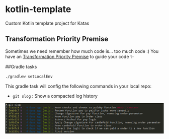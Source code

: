 # kotlin-template

Custom Kotlin template project for Katas

## Transformation Priority Premise

Sometimes we need remember how much code is... too much code :) 
You have an [Transformation Priority Premise](TPP.md) to guide your code :sparkles:  

##Gradle tasks

```bash
./gradlew setLocalEnv
```
 
  
This gradle task will config the following commands in your local repo:

* `git slog` :  Show a compacted log history
  
![git slog command](./resources/git-slog.png "git slog command")